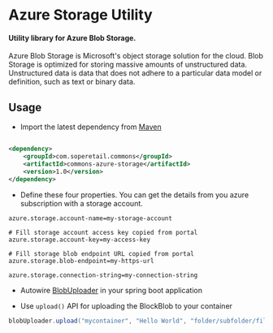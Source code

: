 # Azure Storage Utility

#### Utility library for Azure Blob Storage.

Azure Blob Storage is Microsoft's object storage solution for the cloud. Blob Storage is optimized for storing massive
amounts of unstructured data. Unstructured data is data that does not adhere to a particular data model or definition,
such as text or binary data.

## Usage

* Import the latest dependency from [Maven][1]

```xml

<dependency>
    <groupId>com.soperetail.commons</groupId>
    <artifactId>commons-azure-storage</artifactId>
    <version>1.0</version>
</dependency>
```

* Define these four properties. You can get the details from you azure subscription with a storage account.

```properties
azure.storage.account-name=my-storage-account

# Fill storage account access key copied from portal
azure.storage.account-key=my-access-key

# Fill storage blob endpoint URL copied from portal
azure.storage.blob-endpoint=my-https-url

azure.storage.connection-string=my-connection-string
```
* Autowire [BlobUploader][2] in your spring boot application

* Use `upload()` API for uploading the BlockBlob to your container

```java
blobUploader.upload("mycontainer", "Hello World", "folder/subfolder/filename.txt");
```

[1]: https://mvnrepository.com/artifact/com.scoperetail.commons/commons-azure-storage
[2]: src/main/java/com/soperetail/commons/azure/storage/api/BlobUploader.java




